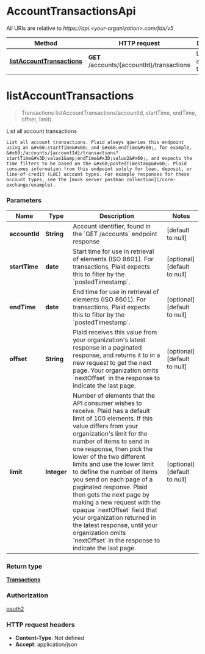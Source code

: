 # AccountTransactionsApi

All URIs are relative to *https://api.&lt;your-organization&gt;.com/fdx/v5*

| Method | HTTP request | Description |
|------------- | ------------- | -------------|
| [**listAccountTransactions**](AccountTransactionsApi.md#listAccountTransactions) | **GET** /accounts/{accountId}/transactions | List all account transactions |


<a name="listAccountTransactions"></a>
# **listAccountTransactions**
> Transactions listAccountTransactions(accountId, startTime, endTime, offset, limit)

List all account transactions

    List all account transactions. Plaid always queries this endpoint using an &#x60;startTime&#x60; and &#x60;endTime&#x60;, for example, &#x60;/accounts/{accountId}/transactions?startTime&#x3D;value1&amp;endTime&#x3D;value2&#x60;, and expects the time filters to be based on the &#x60;postedTimestamp&#x60;. Plaid consumes information from this endpoint solely for loan, deposit, or line-of-credit (LOC) account types. For example responses for these account types, see the [mock server postman collection](/core-exchange/example). 

### Parameters

|Name | Type | Description  | Notes |
|------------- | ------------- | ------------- | -------------|
| **accountId** | **String**| Account identifier, found in the &#x60;GET /accounts&#x60; endpoint response | [default to null] |
| **startTime** | **date**| Start time for use in retrieval of elements (ISO 8601). For transactions, Plaid expects this to filter by the &#x60;postedTimestamp&#x60;. | [optional] [default to null] |
| **endTime** | **date**| End time for use in retrieval of elements (ISO 8601). For transactions, Plaid expects this to filter by the &#x60;postedTimestamp&#x60;. | [optional] [default to null] |
| **offset** | **String**| Plaid receives this value from your organization&#39;s latest response in a paginated response, and returns it to in a new request to get the next page. Your organization omits &#x60;nextOffset&#x60; in the response to indicate the last page.  | [optional] [default to null] |
| **limit** | **Integer**| Number of elements that the API consumer wishes to receive.  Plaid has a default limit of 100 elements. If this value differs from your organization&#39;s limit for the number of items to send in one response, then pick  the lower of the two different limits and use the lower limit to define the number of items you send on each page of a paginated response.   Plaid then gets the next page by making a new request with the opaque &#x60;nextOffset&#x60; field that your organization returned in the latest response,  until your organization omits &#x60;nextOffset&#x60; in the response to indicate the last page. | [optional] [default to null] |

### Return type

[**Transactions**](../Models/Transactions.md)

### Authorization

[oauth2](../README.md#oauth2)

### HTTP request headers

- **Content-Type**: Not defined
- **Accept**: application/json

